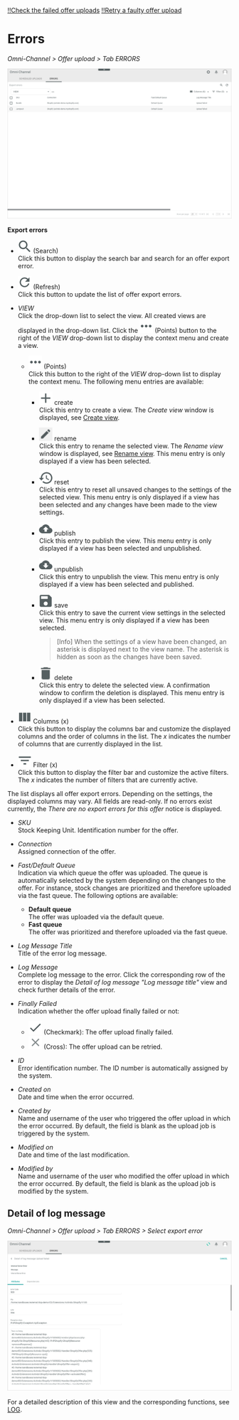 [!!Check the failed offer uploads](../Operation/03_CheckOfferUpload.md#check-the-failed-offer-uploads)
[!!Retry a faulty offer upload](../Troubleshooting/01_RetryFaultyUpload.md)

# Errors

*Omni-Channel > Offer upload > Tab ERRORS*

![Errors](../../Assets/Screenshots/Channels/OfferUpload/Errors/ExportErrors.png "[Errors]")

**Export errors**

- ![Search](../../Assets/Icons/Search.png "[Search]") (Search)   
    Click this button to display the search bar and search for an offer export error.

- ![Refresh](../../Assets/Icons/Refresh01.png "[Refresh]") (Refresh)   
    Click this button to update the list of offer export errors.

- *VIEW*   
    Click the drop-down list to select the view. All created views are displayed in the drop-down list. Click the ![Points](../../Assets/Icons/Points01.png "[Points]") (Points) button to the right of the *VIEW* drop-down list to display the context menu and create a view.   

    - ![Points](../../Assets/Icons/Points01.png "[Points]") (Points)      
        Click this button to the right of the *VIEW* drop-down list to display the context menu. The following menu entries are available:

        - ![Create](../../Assets/Icons/Plus06.png "[Create]") create  
            Click this entry to create a view. The *Create view* window is displayed, see [Create view](#create-view).

        - ![Rename](../../Assets/Icons/Edit02.png "[Rename]") rename  
            Click this entry to rename the selected view. The *Rename view* window is displayed, see [Rename view](#rename-view). This menu entry is only displayed if a view has been selected.

        - ![Reset](../../Assets/Icons/Reset.png "[Reset]") reset  
            Click this entry to reset all unsaved changes to the settings of the selected view. This menu entry is only displayed if a view has been selected and any changes have been made to the view settings.

        - ![Publish](../../Assets/Icons/Publish.png "[Publish]") publish  
            Click this entry to publish the view. This menu entry is only displayed if a view has been selected and unpublished.

        - ![Unpublish](../../Assets/Icons/Unpublish.png "[Unpublish]") unpublish  
            Click this entry to unpublish the view. This menu entry is only displayed if a view has been selected and published.

        - ![Save](../../Assets/Icons/Save.png "[Save]") save  
            Click this entry to save the current view settings in the selected view. This menu entry is only displayed if a view has been selected.

            > [Info] When the settings of a view have been changed, an asterisk is displayed next to the view name. The asterisk is hidden as soon as the changes have been saved.

        - ![Delete](../../Assets/Icons/Trash01.png "[Delete]") delete  
            Click this entry to delete the selected view. A confirmation window to confirm the deletion is displayed. This menu entry is only displayed if a view has been selected.


- ![Columns](../../Assets/Icons/Columns.png "[Columns]") Columns (x)   
    Click this button to display the columns bar and customize the displayed columns and the order of columns in the list. The *x* indicates the number of columns that are currently displayed in the list.

- ![Filter](../../Assets/Icons/Filter.png "[Filter]") Filter (x)   
    Click this button to display the filter bar and customize the active filters. The *x* indicates the number of filters that are currently active.

The list displays all offer export errors. Depending on the settings, the displayed columns may vary. All fields are read-only. If no errors exist currently, the *There are no export errors for this offer* notice is displayed.

- *SKU*   
    Stock Keeping Unit. Identification number for the offer.

- *Connection*   
    Assigned connection of the offer.

- *Fast/Default Queue*    
    Indication via which queue the offer was uploaded. The queue is automatically selected by the system depending on the changes to the offer. For instance, stock changes are prioritized and therefore uploaded via the fast queue. The following options are available:
    - **Default queue**   
        The offer was uploaded via the default queue.
    - **Fast queue**   
        The offer was prioritized and therefore uploaded via the fast queue.

- *Log Message Title*    
    Title of the error log message.

- *Log Message*   
    Complete log message to the error. Click the corresponding row of the error to display the *Detail of log message "Log message title"* view and check further details of the error.

- *Finally Failed*   
    Indication whether the offer upload finally failed or not:
    - ![Check](../../Assets/Icons/Check.png "[Check]") (Checkmark): The offer upload finally failed.
    - ![Cross](../../Assets/Icons/Cross02.png "[Cross]") (Cross): The offer upload can be retried.

- *ID*  
    Error identification number. The ID number is automatically assigned by the system.

- *Created on*  
    Date and time when the error occurred.

- *Created by*  
    Name and username of the user who triggered the offer upload in which the error occurred. By default, the field is blank as the upload job is triggered by the system.

- *Modified on*  
    Date and time of the last modification.

- *Modified by*  
    Name and username of the user who modified the offer upload in which the error occurred. By default, the field is blank as the upload job is modified by the system.



## Detail of log message

*Omni-Channel > Offer upload > Tab ERRORS > Select export error*

![Detail of log message](../../Assets/Screenshots/Channels/OfferUpload/Errors/DetailLogMessage.png "[Detail of log message]")

For a detailed description of this view and the corresponding functions, see [LOG](./06a_Log.md#detail-of-log-message).